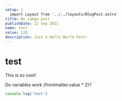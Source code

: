 ```yaml
---
setup: |
  import Layout from '../../layouts/BlogPost.astro'
title: No iamge post
publishDate: 12 Sep 2021
name: test
value: 128
description: Just a Hello World Post!
---
```

# test

This is so cool!

Do variables work {frontmatter.value * 2}?

```js
console.log('test')
```
